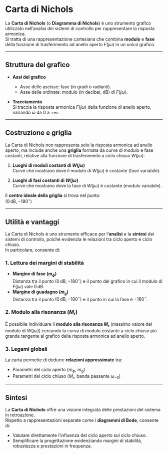 # Carta di Nichols

La **Carta di Nichols** (o **Diagramma di Nichols**) è uno strumento grafico utilizzato nell’analisi dei sistemi di controllo per rappresentare la risposta armonica.  
Si tratta di una rappresentazione cartesiana che combina **modulo** e **fase** della funzione di trasferimento ad anello aperto $F(j\omega)$ in un unico grafico.

---

## Struttura del grafico

- **Assi del grafico**  
  - Asse delle ascisse: fase (in gradi o radianti).  
  - Asse delle ordinate: modulo (in decibel, dB) di $F(j\omega)$.  

- **Tracciamento**  
  Si traccia la risposta armonica $F(j\omega)$ della funzione di anello aperto, variando $\omega$ da $0$ a $+\infty$.

---

## Costruzione e griglia

La Carta di Nichols non rappresenta solo la risposta armonica ad anello aperto, ma include anche una **griglia** formata da curve di modulo e fase costanti, relative alla funzione di trasferimento a ciclo chiuso $W(j\omega)$:

1. **Luoghi di moduli costanti di $W(j\omega)$**  
   Curve che mostrano dove il modulo di $W(j\omega)$ è costante (fase variabile).

2. **Luoghi di fasi costanti di $W(j\omega)$**  
   Curve che mostrano dove la fase di $W(j\omega)$ è costante (modulo variabile).

Il **centro ideale della griglia** si trova nel punto:  
$(0 \, \text{dB}, -180^\circ)$

---

## Utilità e vantaggi

La Carta di Nichols è uno strumento efficace per l’**analisi** e la **sintesi** dei sistemi di controllo, poiché evidenzia le relazioni tra ciclo aperto e ciclo chiuso.  
In particolare, consente di:

### 1. Lettura dei margini di stabilità
- **Margine di fase ($m_\phi$)**  
  Distanza tra il punto $(0 \, \text{dB}, -180^\circ)$ e il punto del grafico in cui il modulo di $F(j\omega)$ vale $0 \, \text{dB}$.
- **Margine di guadagno ($m_g$)**  
  Distanza tra il punto $(0 \, \text{dB}, -180^\circ)$ e il punto in cui la fase è $-180^\circ$.

### 2. Modulo alla risonanza ($M_r$)
È possibile individuare il **modulo alla risonanza $M_r$** (massimo valore del modulo di $W(j\omega)$) cercando la curva di modulo costante a ciclo chiuso più grande tangente al grafico della risposta armonica ad anello aperto.

### 3. Legami globali
La carta permette di dedurre **relazioni approssimate** tra:
- Parametri del ciclo aperto ($m_\phi$, $m_g$)  
- Parametri del ciclo chiuso ($M_r$, banda passante $\omega_{-3}$)

---

## Sintesi

La **Carta di Nichols** offre una visione integrata delle prestazioni del sistema in retroazione.  
Rispetto a rappresentazioni separate come i **diagrammi di Bode**, consente di:
- Valutare direttamente l’influenza del ciclo aperto sul ciclo chiuso.  
- Semplificare la progettazione evidenziando margini di stabilità, robustezza e prestazioni in frequenza.

